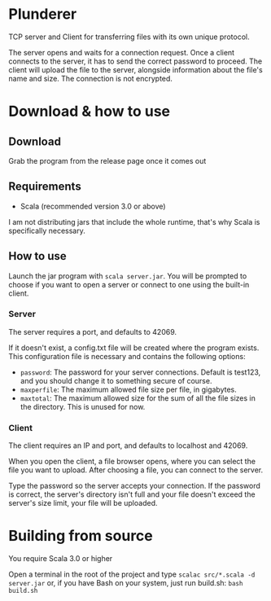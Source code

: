 # Plunderer
TCP server and Client for transferring files with its own unique protocol.

The server opens and waits for a connection request. Once a client connects to the server, it has to send the correct password to proceed. The client will upload the file to the server, alongside information about the file's name and size. The connection is not encrypted.

# Download & how to use

## Download

Grab the program from the release page once it comes out

## Requirements
* Scala (recommended version 3.0 or above)

I am not distributing jars that include the whole runtime, that's why Scala is specifically necessary.

## How to use
Launch the jar program with ```scala server.jar```. You will be prompted to choose if you want to open a server or connect to one using the built-in client.

### Server
The server requires a port, and defaults to 42069.

If it doesn't exist, a config.txt file will be created where the program exists. This configuration file is necessary and contains the following options:
* ```password```: The password for your server connections. Default is test123, and you should change it to something secure of course.
* ```maxperfile```: The maximum allowed file size per file, in gigabytes.
* ```maxtotal```: The maximum allowed size for the sum of all the file sizes in the directory. This is unused for now.

### Client

The client requires an IP and port, and defaults to localhost and 42069.

When you open the client, a file browser opens, where you can select the file you want to upload. After choosing a file, you can connect to the server.

Type the password so the server accepts your connection. If the password is correct, the server's directory isn't full and your file doesn't exceed the server's size limit, your file will be uploaded.

# Building from source
You require Scala 3.0 or higher

Open a terminal in the root of the project and type ```scalac src/*.scala -d server.jar``` or, if you have Bash on your system, just run build.sh: ```bash build.sh```
